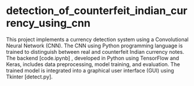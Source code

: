 # detection_of_counterfeit_indian_currency_using_cnn
This project implements a currency detection system using a Convolutional Neural Network (CNN). The CNN using Python programming language is trained to distinguish between real and counterfeit Indian currency notes. The backend [code.ipynb] , developed in Python using TensorFlow and Keras, includes data preprocessing, model training, and evaluation. The trained model is integrated into a graphical user interface (GUI) using Tkinter [detect.py].
